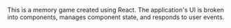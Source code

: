 This is a memory game created using React. The application's UI is broken into components, manages component state, and responds to user events.
